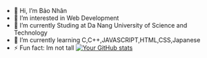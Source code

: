 - 👋 Hi, I’m Bảo Nhân
- 👀 I’m interested in Web Development
- 🔭 I’m currently Studing at Da Nang University of Science and Technology
- 🌱 I’m currently learning C,C++,JAVASCRIPT,HTML,CSS,Japanese
- ⚡ Fun fact: Im not tall
[![Your GitHub stats](https://github-readme-stats.vercel.app/api?username=your-bnhan2710)](https://github.com/anuraghazra/github-readme-stats)

